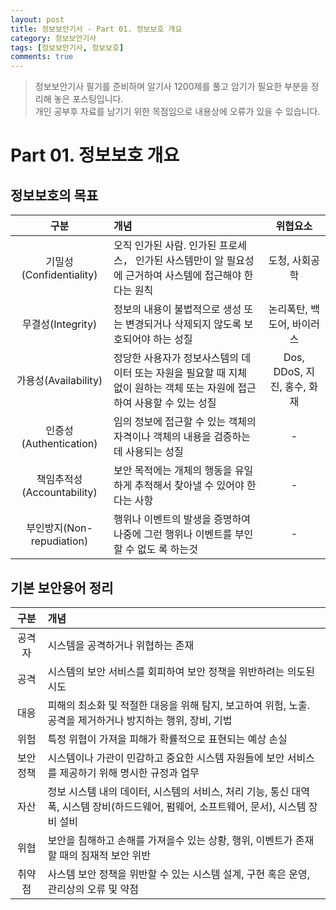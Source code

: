 ```yaml
---
layout: post
title: 정보보안기사 - Part 01. 정보보호 개요
category: 정보보안기사
tags: [정보보안기사, 정보보호]
comments: true
---
```

> 정보보안기사 필기를 준비하며 알기사 1200제를 풀고 암기가 필요한 부분을 정리해 놓은 포스팅입니다.  
개인 공부후 자료를 남기기 위한 목점임으로 내용상에 오류가 있을 수 있습니다.

# Part 01. 정보보호 개요
## 정보보호의 목표
| 구분 | 개념 | 위협요소 |  
|:----------:|:----------|:----------:|  
| 기밀성(Confidentiality) | 오직 인가된 사람. 인가된 프로세스， 인가된 사스템만이 알 필요성에 근거하여 사스템에 접근해야 한다는 원칙 | 도청, 사회공학 |  
| 무결성(Integrity) | 정보의 내용이 불법적으로 생성 또는 변경되거나 삭제되지 않도록 보호되어야 하는 성질 | 논리폭탄, 백도어, 바이러스 |  
| 가용성(Availability) | 정당한 사용자가 정보사스템의 데이터 또는 자원을 필요할 때 지체 없이 원하는 객체 또는 자원에 접근하여 사용할 수 있는 성질 | Dos, DDoS, 지진, 홍수, 화재 |
| 인증성(Authentication) | 임의 정보에 접근할 수 있는 객체의 자격이나 객체의 내용을 검증하는데 사용되는 성질 | - |  
| 책임추적성(Accountability) | 보안 목적에는 개체의 행동을 유일하게 추적해서 찾아낼 수 있어야 한다는 사항 | - |  
| 부인방지(Non-repudiation) | 행위나 이벤트의 발생을 증명하여 나중에 그런 행위나 이벤트를 부인할 수 없도 록 하는것 | - |  

## 기본 보안용어 정리
| 구분 | 개념 |  
|:----------:|:----------|  
| 공격자 | 시스템을 공격하거나 위협하는 존재 |  
| 공격 | 시스템의 보안 서비스를 회피하여 보안 정책을 위반하려는 의도된 시도 |  
| 대응 | 피해의 최소화 및 적절한 대응을 위해 탐지, 보고하여 위험, 노출. 공격을 제거하거나 방지하는 행위, 장비, 기법 |  
| 위험 | 특정 위협이 가져을 피해가 확률적으로 표현되는 예상 손실 |  
| 보안정책 | 시스템이나 가관이 민감하고 중요한 시스템 자원들에 보안 서비스를 제공하기 위해 명시한 규정과 업무 |  
| 자산 | 정보 시스템 내의 데이터, 시스템의 서비스, 처리 기능, 통신 대역폭, 시스템 장비(하드드웨어, 펌웨어, 소프트웨어, 문서), 시스템 장비 설비 |  
| 위협 | 보안을 침해하고 손해를 가져을수 있는 상황, 행위, 이벤트가 존재할 때의 짐재적 보안 위반 |  
| 취약점 | 사스템 보안 정책을 위반할 수 있는 시스템 설계, 구현 혹은 운영, 관리상의 오류 및 약점 |
